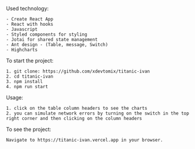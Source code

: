 Used technology:

    - Create React App
    - React with hooks
    - Javascript
    - Styled components for styling
    - Jotai for shared state management
    - Ant design - (Table, message, Switch)
    - Highcharts

To start the project:

    1. git clone: https://github.com/xdevtomix/titanic-ivan
    2. cd titanic-ivan
    3. npm install
    4. npm run start

Usage:

    1. click on the table column headers to see the charts
    2. you can simulate network errors by turning on the switch in the top right corner and then clicking on the column headers

To see the project:

    Navigate to https://titanic-ivan.vercel.app in your browser.